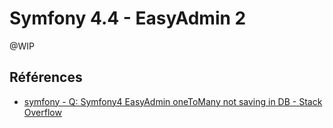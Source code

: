 # Symfony 4.4 - EasyAdmin 2

@WIP

## Références

- [symfony - Q: Symfony4 EasyAdmin oneToMany not saving in DB - Stack Overflow](https://stackoverflow.com/questions/48304399/q-symfony4-easyadmin-onetomany-not-saving-in-db)

